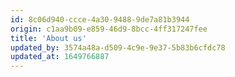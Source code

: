```yaml
---
id: 8c06d940-ccce-4a30-9488-9de7a81b3944
origin: c1aa9b09-e859-46d9-8bcc-4ff317247fee
title: 'About us'
updated_by: 3574a48a-d509-4c9e-9e37-5b83b6cfdc78
updated_at: 1649766887
---
```

